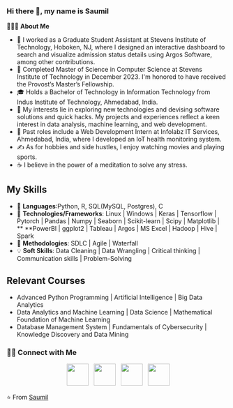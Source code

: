 ### Hi there 👋, my name is Saumil

👨🏻‍💻 **About Me**
- 💼 I worked as a Graduate Student Assistant at Stevens Institute of Technology, Hoboken, NJ, where I designed an interactive dashboard to search and visualize admission status details using Argos Software, among other contributions.
- 🔭 Completed Master of Science in Computer Science at Stevens Institute of Technology in December 2023. I'm honored to have received the Provost’s Master’s Fellowship.
- 🎓 Holds a Bachelor of Technology in Information Technology from Indus Institute of Technology, Ahmedabad, India.
- 🤔 My interests lie in exploring new technologies and devising software solutions and quick hacks. My projects and experiences reflect a keen interest in data analysis, machine learning, and web development.
- 💼 Past roles include a Web Development Intern at Infolabz IT Services, Ahmedabad, India, where I developed an IoT health monitoring system.
- ✍️ As for hobbies and side hustles, I enjoy watching movies and playing sports.
- ☕ I believe in the power of a meditation to solve any stress.


## My Skills

- 🐍 **Languages**:Python, R, SQL(MySQL, Postgres), C
- 🔨 **Technologies/Frameworks**:  Linux | Windows | Keras | Tensorflow | Pytorch | Pandas | Numpy | Seaborn | Scikit-learn | Scipy | Matplotlib | **                                        **PowerBI | ggplot2 | Tableau | Argos | MS Excel | Hadoop | Hive | Spark
- 🚀 **Methodologies**: SDLC | Agile | Waterfall
- 💡 **Soft Skills**: Data Cleaning | Data Wrangling | Critical thinking | Communication skills | Problem-Solving





## Relevant Courses

- Advanced Python Programming  | Artificial Intelligence | Big Data Analytics
- Data Analytics and Machine Learning | Data Science |  Mathematical Foundation of Machine Learning
- Database Management System | Fundamentals of Cybersecurity | Knowledge Discovery and Data Mining



<h3> 🤝🏻 Connect with Me </h3>

<p align="center">
&nbsp; <a href="https://x.com/Saumilvtrivedi6" target="_blank" rel="noopener noreferrer"><img src="https://img.icons8.com/ios-filled/50/000000/external-link.png" width="50" /></a>
&nbsp; <a href="https://www.linkedin.com/in/saumilvtrivedi0611/" target="_blank" rel="noopener noreferrer"><img src="https://img.icons8.com/plasticine/100/000000/linkedin.png" width="50" /></a>
&nbsp; <a href="mailto:saumil39@outlook.com" target="_blank" rel="noopener noreferrer"><img src="https://img.icons8.com/color/48/000000/microsoft-outlook-2019--v1.png" width="50" /></a>
&nbsp; <a href="https://www.instagram.com/saumilvtrivedi/" target="_blank" rel="noopener noreferrer"><img src="https://img.icons8.com/ios-filled/50/000000/instagram-new.png" width="50" /></a>
</p>


⭐️ From [Saumil](https://github.com/saumilvtrivedi)
